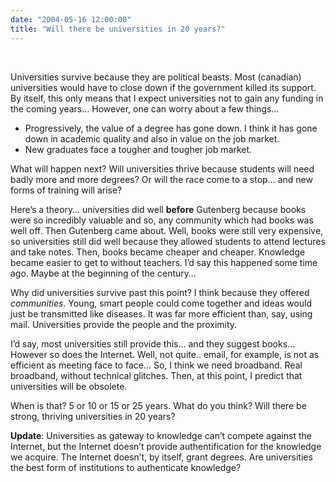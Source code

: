 ```yaml
---
date: "2004-05-16 12:00:00"
title: "Will there be universities in 20 years?"
---
```




&nbsp;

Universities survive because they are political beasts. Most (canadian) universities would have to close down if the government killed its support. By itself, this only means that I expect universities not to gain any funding in the coming years&hellip; However, one can worry about a few things&hellip;

- Progressively, the value of a degree has gone down. I think it has gone down in academic quality and also in value on the job market.
- New graduates face a tougher and tougher job market.


What will happen next? Will universities thrive because students will need badly more and more degrees? Or will the race come to a stop&hellip; and new forms of training will arise?

Here&rsquo;s a theory&hellip; universities did well <b>before</b> Gutenberg because books were so incredibly valuable and so, any community which had books was well off. Then Gutenberg came about. Well, books were still very expensive, so universities still did well because they allowed students to attend lectures and take notes. Then, books became cheaper and cheaper. Knowledge became easier to get to without teachers. I&rsquo;d say this happened some time ago. Maybe at the beginning of the century&hellip;

Why did universities survive past this point? I think because they offered <i>communities</i>. Young, smart people could come together and ideas would just be transmitted like diseases. It was far more efficient than, say, using mail. Universities provide the people and the proximity.

I&rsquo;d say, most universities still provide this&hellip; and they suggest books&hellip; However so does the Internet. Well, not quite.. email, for example, is not as efficient as meeting face to face&hellip; So, I think we need broadband. Real broadband, without technical glitches. Then, at this point, I predict that universities will be obsolete.

When is that? 5 or 10 or 15 or 25 years. What do you think? Will there be strong, thriving universities in 20 years?

__Update__: Universities as gateway to knowledge can&rsquo;t compete against the Internet, but the Internet doesn&rsquo;t provide authentification for the knowledge we acquire. The Internet doesn&rsquo;t, by itself, grant degrees. Are universities the best form of institutions to authenticate knowledge?

